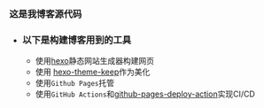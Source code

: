 ### 这是我博客源代码
- ### 以下是构建博客用到的工具
   - 使用[hexo](https://hexo.io/)静态网站生成器构建网页
   - 使用 [hexo-theme-keep](https://github.com/XPoet/hexo-theme-keep)作为美化
   - 使用`Github Pages`托管
   - 使用`GitHub Actions`和[github-pages-deploy-action](https://github.com/JamesIves/github-pages-deploy-action#getting-started-airplane)实现CI/CD

